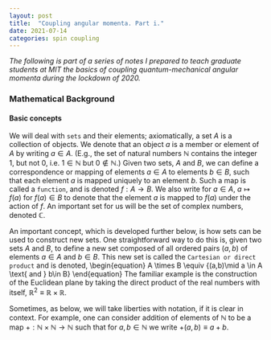 ```yaml
---
layout: post
title:  "Coupling angular momenta. Part i."
date: 2021-07-14
categories: spin coupling
---
```


*The following is part of a series of notes I prepared to teach graduate students at MIT the basics of coupling quantum-mechanical angular momenta during the lockdown of 2020.*

### Mathematical Background

#### Basic concepts
We will deal with `sets` and their elements; axiomatically, a set $A$ is a collection of objects. We denote that an object $a$ is a member or element of $A$ by writing $a \in A$. (E.g., the set of natural numbers $\mathbb{N}$ contains the integer 1, but not 0, i.e. $1 \in \mathbb{N}$ but $0 \notin \mathbb{N}$.) Given two sets, $A$ and $B$, we can define a correspondence or mapping of elements $a \in A$ to elements $b \in B$, such that each element $a$ is mapped uniquely to an element $b$. Such a map is called a `function`, and is denoted $f:A \to B$. We also write for $a \in A$, $a \mapsto f(a)$ for $f(a) \in B$ to denote that the element $a$ is mapped to $f(a)$ under the action of $f$. An important set for us will be the set of complex numbers, denoted $\mathbb{C}$.

An important concept, which is developed further below, is how sets can be used to construct new sets. One straightforward way to do this is, given two sets $A$ and $B$, to define a new set composed of all ordered pairs $(a,b)$ of elements $a \in A$ and $b \in B$. This new set is called the `Cartesian or direct product` and is denoted,
	\begin{equation}
		A \times B \equiv \{(a,b)\mid a \in A \text{ and } b\in B\}
	\end{equation}
The familiar example is the construction of the Euclidean plane by taking the direct product of the real numbers with itself, $\mathbb{R}^2 \equiv \mathbb{R}\times\mathbb{R}$.

Sometimes, as below, we will take liberties with notation, if it is clear in context. For example, one can consider addition of elements of $\mathbb{N}$ to be a map $+:\mathbb{N}\times\mathbb{N}\to\mathbb{N}$ such that for $a,b\in\mathbb{N}$ we write $+(a,b) \equiv a + b$.
<!---
#### Complex vector spaces
The types of sets that are the concern of quantum mechanics are built up from vector spaces (more specifically the structure of a Hilbert space). A \textbf{complex vector space} is a collection of elements ${v} \in V$ and two maps $+:V\times V \to V$ and $\cdot: \mathbb{C}\times V\to V$ that satisfies:
	\begin{align}
		&\forall\ {v_1},{v_2} \in V,\ {v_1} + {v_2} \in V \text{ (\textit{closure})} \\
		&\forall\  {v_1},{v_2},{v_3} \in V,\ ({v_1} + {v_2}) + {v_3} = {v_1} + ({v_2} + {v_3}) \text{ (\textit{associativity})}\\
		&\forall\  {v_1},{v_2} \in V,\ {v_1} + {v_2} = {v_2} + {v_1} \text{ (\textit{commutativity})} \\
		&\exists\  {0} \in V, \text{ such that } \forall\ {v} \in V,\ {v} + {0} = {v} \text{ (\textit{identity})} \\
		&\forall\ {v} \in V,\ \exists\ {-v} \in V \text{ such that } {v} + ({-v}) = {0} \text{ (\textit{additive inverses})}
	\end{align}
and,
	\begin{align}
		&\forall\ \alpha\in\mathbb{C},\ {v} \in V,\ \alpha\cdot{v} \in V \\
		&\forall\ \alpha\in\mathbb{C},\ {v_1},{v_2} \in V,\ \alpha\cdot({v_1} + {v_2}) = \alpha\cdot{v_1} + \alpha\cdot{v_1} \label{linear1} \\
		&\forall\ \alpha,\beta\in\mathbb{C},\ {v} \in V,\ (\alpha+\beta)\cdot{v} = \alpha\cdot{v} + \beta\cdot{v} \label{linear2}\\
		&\forall\ \alpha,\beta\in\mathbb{C},\ {v} \in V,\ (\alpha\beta)\cdot{v} = \alpha\cdot(\beta\cdot{v}) \label{assoc}\\
		&\text{For } 1\in\mathbb{C},\ 1\cdot{v} = {v}\ \forall\ {v} \in V
	\end{align}
The function $({v_1},{v_2})\mapsto {v_1} + {v_2}$ is just addition in the normal sense, while $(\alpha,{v})\mapsto \alpha\cdot{v}$ is called \textbf{scalar multiplication}. Equations \ref{linear1} and \ref{linear2} define what it means for this multiplication to have \textit{linearity}, while \ref{assoc} allows it to be associative. \\

\centerline{\textbf{Exercise:} Show that for $0 \in \mathbb{C}$, $0\cdot{v} = {0}$ for all ${v} \in V$.}

A standard example of a (real) vector space is again $\mathbb{R}^2$; the vectors are the ordered pairs $(a,b)$ while the scalars are simply the real numbers. We now introduce two central concepts to the algebra of vector spaces. The first is the idea of linear independence, and the second is the idea of a basis:

\textbf{Linear independence:} Let $\{{v_1},{v_1},\dots {v_m}\},$ be nonzero vectors in $V$. Then this set is called linearly independent if $\forall\ \alpha_1,\dots,\alpha_m \in \mathbb{C}$ such that
	\begin{equation*}
		\alpha_1{v_1}+\dots+\alpha_m{v_m} = {0}
	\end{equation*}
we have $\alpha_1 = \alpha_2 = \dots = \alpha_m = 0$.

The term \textit{independence} in this sense means that no vector in the set $\{{v_m}\}$ can be expressed in terms of any other vector in the set. A linearly dependent set of vectors is simply one that is not linearly independent. Now we define the idea of a spanning set and a basis:

\textbf{Spanning sets and bases:} Let $S = \{{v_1},{v_2},\dots {v_m}\}$, be a set of vectors in $V$. The \textbf{span} of $S$ is the set of all vectors ${v} \in V$ such that $\exists$ a set of scalars $\alpha_1,\dots,\alpha_m \in \mathbb{C}$ such that
	\begin{equation*}
		{v} = \sum_{i = 1}^m{\alpha_i{v_i}}
	\end{equation*}
and denote this subset of $V$ by $\spn{S}$. If $\spn{S} = V$ then $S$ is called a \textbf{spanning set} for V. A spanning set is called a \textbf{basis} if it is also linearly independent.

The following are some important theorems regarding the properties of bases. The key take away will be that, if a vector space has a finite basis, say with $n$ elements, then we know that \textit{any} basis will have $n$ elements. Moreover, this provides a definition for the dimension of a vector space. Later, we will be considering only \textbf{finite dimensional vector spaces}, which can be defined as those vector spaces which possess finite spanning sets.

\textbf{Lemma:} Let $\{{v_1},{v_2},\dots {v_n}\}$ be a linearly dependent set of vectors in $V$. Then there exists $k$ such that $1 < k \leq n$ such that ${v_k}$ is a linear combination of ${v_1},\dots {v_{k-1}}$.

\textbf{Exchange lemma:} Let $U = \{{u_1},{u_2},\dots {u_m}\}$ be a spanning set for the vector space $V$. Then if $\{{v_1},{v_2},\dots {v_n}\}$ is a linearly independent set of vectors in $V$, $n \leq m$.

\textbf{Corollary:} Let $V$ be a finite dimensional vector space. Then $V$ has a finite basis.

\textbf{Theorem:} If $V$ is a finite dimensional vector space, then any two bases of $V$ have the same number of elements.
	\begin{quote}\begin{proof}
		Let $\{{v_1},{v_2},\dots {v_n}\}$ and $\{{u_1},{u_2},\dots {u_m}\}$ be two bases for $V$. Then by the exchange lemma, $n \leq m$ and $m \leq n$.
	\end{proof}\end{quote}

We are now in a position to define the dimension of a finite dimensional vector space: suppose $V$ is a vector space containing a basis with $n$ elements. Then the \textbf{dimension} of $V$ is $n$, denoted by $\dim{V} = n$. If $V = \{{0}\}$ we set $\dim{V} = 0$.

\textbf{Theorem:} Let $V$ be an $n$-dimensional vector space and let $\{{v_1},{v_2},\dots {v_m}\}$ be a set of linearly independent vectors. Then $m \leq n$ and there exists at set of vectors ${v_{m+1}},\dots,{v_n}$ such that $\{{v_1},\dots {v_m},{v_{m+1}},\dots,{v_n}\}$ is a basis for $V$.

This last theorem is very powerful. It says that we can always take a set of linearly independent vectors and ``complete'' it to form a basis.
-->
